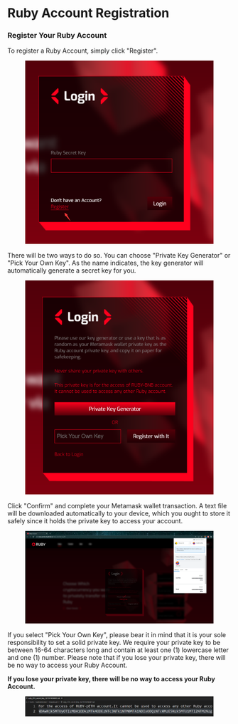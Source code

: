 # Ruby Account Registration

### Register Your Ruby Account <a href="#register-your-ruby-account" id="register-your-ruby-account"></a>

To register a Ruby Account, simply click "Register".

<figure><img src="../.gitbook/assets/image (2) (1).png" alt=""><figcaption></figcaption></figure>

There will be two ways to do so. You can choose "Private Key Generator" or "Pick Your Own Key". As the name indicates, the key generator will automatically generate a secret key for you.

<figure><img src="../.gitbook/assets/image (10).png" alt=""><figcaption></figcaption></figure>

Click "Confirm" and complete your Metamask wallet transaction. A text file will be downloaded automatically to your device, which you ought to store it safely since it holds the private key to access your account.

<figure><img src="../.gitbook/assets/image (1).png" alt=""><figcaption></figcaption></figure>

If you select "Pick Your Own Key", please bear it in mind that it is your sole responsibility to set a solid private key. We require your private key to be between 16-64 characters long and contain at least one (1) lowercase letter and one (1) number. Please note that if you lose your private key, there will be no way to access your Ruby Account.

**If you lose your private key, there will be no way to access your Ruby Account.**

<figure><img src="../.gitbook/assets/image (4).png" alt=""><figcaption></figcaption></figure>
